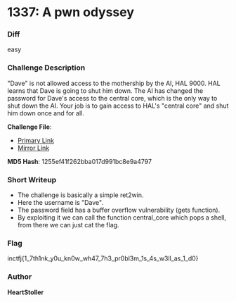 # 1337: A pwn odyssey

### Diff
easy

### Challenge Description

"Dave" is not allowed access to the mothership by the AI, HAL 9000. HAL learns that Dave is going to shut him down. The AI has changed the password for Dave's access to the central core, which is the only way to shut down the AI. Your job is to gain access to HAL's "central core" and shut him down once and for all.

**Challenge File**:
+ [Primary Link](https://drive.google.com/file/d/1kSQ8P4re76upxNBLCsmrDgWHpRI9eA14/view?usp=sharing)
+ [Mirror Link](https://1drv.ms/u/s!AmwNFYE660J7gnj0mLafzqPAD0VN?e=R2gMjJ)

**MD5 Hash**: 1255ef41f262bba017d991bc8e9a4797

### Short Writeup

+  The challenge is basically a simple ret2win. 
+  Here the username is "Dave". 
+  The password field has a buffer overflow vulnerability (gets function). 
+  By exploiting it we can call the function central_core which pops a shell, from there we can just cat the flag.

### Flag

inctfj{1_7th1nk_y0u_kn0w_wh47_7h3_pr0bl3m_1s_4s_w3ll_as_1_d0}

### Author

**HeartStoller**